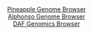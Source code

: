 <div id="Pineapple_Genome_Browser" align="center">
  <a href="https://ink-blot.github.io/?sessionURL=blob:zZJdb5swFIb_i6VWm0TAmBACUjSlbdImnbouUZKuVYUMGHALNrMNlET573OjTbtZpeZi0yRf2Ef.eM_jZwcaIiTlDAQAmbZr2jYwgMx5u8RlVZAbXBIJghQXkhhAkJQIwmICgh1IsVR4tfisT.ZKVTKwLKqqXolZxk3pmLjEW85wK82Yl9Y5LwoccYEVF9I6E7jhFs2aXksiXFWmftsxXSvBClu4qHLOJLcqwrKw1feFv0phRhgvSVjWhaKHAKHOozMmZoo_jTfLcRwTKa9JN0tG4.vZeO1MVveXg_P71ZerzWqwOV3SjGFVCzKia1gv6rx1tsuvWd0nHWuiGvUX7QSeOBenk5eKCiJHtmcP.8j1B69gKEvIy__Usx70yL45Xa.ftvM5c5.Kxd1t3p2gs.gqby5O0BSvvr3R.94ABY9r7QKIc.EFNjQcODBcNOi9Tu2hAaGvCQlOQfDwaAAlcPystz_sgOoqbQyQ5Ht9kMcAXCREgKDnQ.jZvo_cvteHvm_vjR2oRfH38E5XC9.DaIzQIExpobTOSShZJU3MmNnEqZltj.QZefez.friZvbs3mL3Zj7F9Czpri4nmmv2R5pIE9CPHz5Rt_qeTP_EvfcEMVV0rHBwPLz2Nt0TpZoIq2MiPDT0m7vJ9Ply.Cag4.CkXJRY6f26opc_jWuwoJgpXWiopBEtqOo2miNvQWAjR4sLYl5wbSIQWfQBGtCwXfjxt6DO_nH_Aw--">Pineapple Genome Browser</a>
</div>
<div id="Alphonso_Genome_Browser" align="center">
  <a href="https://ink-blot.github.io/?sessionURL=blob:zZJfT9swFMW_iyXQJqWJ7ZCWREJT_1AoBcYopRsIRW7iJIbENraTNlT97vPQpr0wiT5smuQH36tr.5zj3wY0VGkmOIgAdlHgIgQcoAuxmpFKlvSSVFSDKCOlpg5QNKOK8oSCaAMyog2ZX5_bk4UxUkeex4zsVITnwtW.SyryIjhZaTcRlTcUZUmWQhEjlPYGijTCY3nTWdElkdK1b_tu4KXEEI.UshBcC09Snscre1_8qxXnlIuKxlVdGvYqILZ6rMbUzcin_mLWTxKq9ZS2k_SoP530b_3j.d1Jd3g3_3y6mHcX.zOWc2JqRY.G4.BbvboZLqYXj.GSomt1fihzXKwzveeP9o_Xkimqj1APHR7gIAigDYbxlK7_J892sR19p6Ngqur66aJVz3r9KMY3hZ38enZydfGmbwS2DihFUlsOQFKoXoSg48OuE.Bu58cWHToQhjYdJRiI7h8cYBRJnuz4_QaYVlpagKbP9Ss4DhAqpQpEnRDCHgpDHBz0DmAYoq2zAbUq_1604_l12IO4j3E3zlhpLMpprLnULuHcbZLMzV92zHIPj.tR.9w2ZzJMbTEZ7eFB0rSQ3wpbDpr15A.ZOsBKeP1Ga_g9yv4Jfe8R4prlrsh1ZXY6G3.Z.kWBp3A8yHSyuJrD3h0Sb8aDrdndosmEqoix87Zjy5_UNUQxwo1tNEyzJSuZaRc2RbECEcK.hRckohSWRqDy5QfoQAcF8ONvSP3tw_Y7">Alphonso Genome Browser</a>
</div>


<div id="DAF_Genomics_Browser" align="center">
  <a href="https://ink-blot.github.io/?sessionURL=blob:tZFra9swFIb_i6D95Ess32JDGKZzu9Ju3Zy62VJKOLWPYzPL8iR5Thvy3yu8jsFGGYMOJCFxLu.r8.zJdxSy4R2JCbUc33IcYhBZ83EJrG_xAzCUJK6glWgQgRUK7Aok8Z5UIBXk2aWurJXqZWzbJVTmFjvOmkJa0rWgNyUfVI061aQWMHjkHYzSKjjTyQpsaPuad5LbUBQopTmze.y2mxH08TO2mVrihg2taibVjTahjZVWBdpt05W4.4uR_6CsV_MmWS2Tqf4CH87LRXJxnty4ab4.C07W.dW7VR6sjpfNtgM1CFw06_7.ZuWzx4_tSIHzMDuipyrdftmdZMWR._Y43fWNQLlwQmfuUT8IfHIwSMuLQUMgRS2c2PGMkM4N6nnm89X1Az0FwRsS394ZRAkovur02z1RD71GRSR.GyZqBuGiREFiM5rNQieKqO.F3iyKnIOxJ4NoX5nlaZ5F4YwmlAbWPTCtXzXtNEAt9GfwtUD.1lnvfwWV9pejVBrOkFzjlUqH.mz3fl4HWfg5__QCKIO8.LGKCwZKh348n7FAq_UYduoXF_dwd3gC">DAF Genomics Browser</a>
</div>
